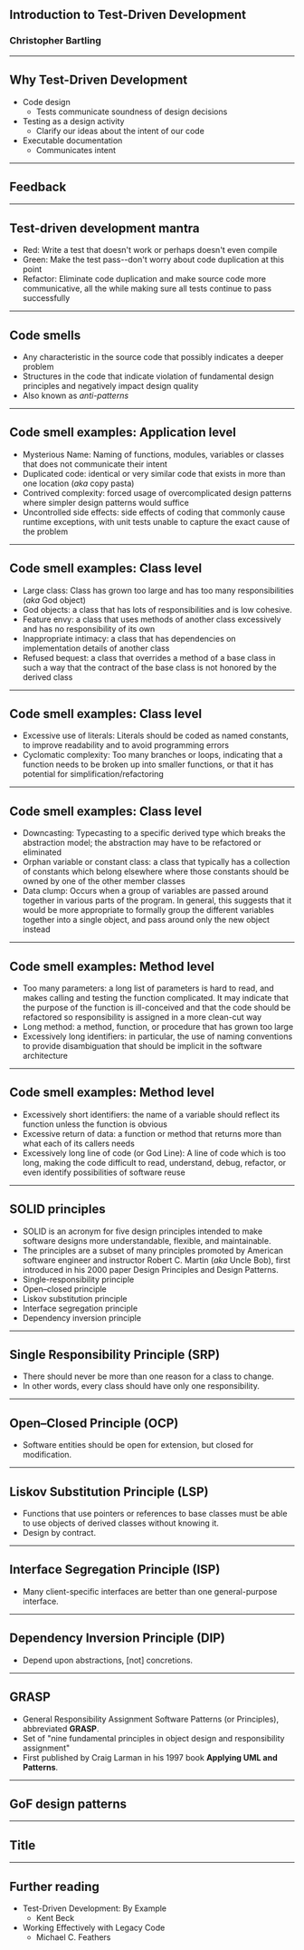 ## Introduction to Test-Driven Development
### Christopher Bartling

---

## Why Test-Driven Development
- Code design
	- Tests communicate soundness of design decisions
- Testing as a design activity
	- Clarify our ideas about the intent of our code
- Executable documentation
	- Communicates intent


---

## Feedback

---

## Test-driven development mantra

- Red: Write a test that doesn't work or perhaps doesn't even compile
- Green: Make the test pass--don't worry about code duplication at this point
- Refactor: Eliminate code duplication and make source code more communicative, all the while making sure all tests continue to pass successfully

---

## Code smells

- Any characteristic in the source code that possibly indicates a deeper problem
- Structures in the code that indicate violation of fundamental design principles and negatively impact design quality
- Also known as _anti-patterns_

---

## Code smell examples: Application level

- Mysterious Name: Naming of functions, modules, variables or classes that does not communicate their intent
- Duplicated code: identical or very similar code that exists in more than one location (_aka_ copy pasta)
- Contrived complexity: forced usage of overcomplicated design patterns where simpler design patterns would suffice
- Uncontrolled side effects: side effects of coding that commonly cause runtime exceptions, with unit tests unable to capture the exact cause of the problem


---

## Code smell examples: Class level

- Large class: Class has grown too large and has too many responsibilities (_aka_ God object)
- God objects: a class that has lots of responsibilities and is low cohesive.
- Feature envy: a class that uses methods of another class excessively and has no responsibility of its own
- Inappropriate intimacy: a class that has dependencies on implementation details of another class
- Refused bequest: a class that overrides a method of a base class in such a way that the contract of the base class is not honored by the derived class 


---

## Code smell examples: Class level

- Excessive use of literals: Literals should be coded as named constants, to improve readability and to avoid programming errors 
- Cyclomatic complexity: Too many branches or loops, indicating that a function needs to be broken up into smaller functions, or that it has potential for simplification/refactoring


---

## Code smell examples: Class level
- Downcasting: Typecasting to a specific derived type which breaks the abstraction model; the abstraction may have to be refactored or eliminated
- Orphan variable or constant class: a class that typically has a collection of constants which belong elsewhere where those constants should be owned by one of the other member classes
- Data clump: Occurs when a group of variables are passed around together in various parts of the program. In general, this suggests that it would be more appropriate to formally group the different variables together into a single object, and pass around only the new object instead


---

## Code smell examples: Method level

- Too many parameters: a long list of parameters is hard to read, and makes calling and testing the function complicated. It may indicate that the purpose of the function is ill-conceived and that the code should be refactored so responsibility is assigned in a more clean-cut way
- Long method: a method, function, or procedure that has grown too large
- Excessively long identifiers: in particular, the use of naming conventions to provide disambiguation that should be implicit in the software architecture


---

## Code smell examples: Method level

- Excessively short identifiers: the name of a variable should reflect its function unless the function is obvious
- Excessive return of data: a function or method that returns more than what each of its callers needs
- Excessively long line of code (or God Line): A line of code which is too long, making the code difficult to read, understand, debug, refactor, or even identify possibilities of software reuse


---

## SOLID principles
- SOLID is an acronym for five design principles intended to make software designs more understandable, flexible, and maintainable. 
- The principles are a subset of many principles promoted by American software engineer and instructor Robert C. Martin (_aka_ Uncle Bob), first introduced in his 2000 paper Design Principles and Design Patterns.
- Single-responsibility principle
- Open–closed principle
- Liskov substitution principle
- Interface segregation principle
- Dependency inversion principle

--- 


## Single Responsibility Principle (SRP)

- There should never be more than one reason for a class to change.
- In other words, every class should have only one responsibility.

---


## Open–Closed Principle (OCP)

- Software entities should be open for extension, but closed for modification.

---


## Liskov Substitution Principle (LSP)

- Functions that use pointers or references to base classes must be able to use objects of derived classes without knowing it.
- Design by contract.

---


## Interface Segregation Principle (ISP)

- Many client-specific interfaces are better than one general-purpose interface.

---


## Dependency Inversion Principle (DIP)

- Depend upon abstractions, [not] concretions.

---

## GRASP 

- General Responsibility Assignment Software Patterns (or Principles), abbreviated **GRASP**.
- Set of "nine fundamental principles in object design and responsibility assignment"
- First published by Craig Larman in his 1997 book **Applying UML and Patterns**.

---

## GoF design patterns


---

## Title


---

## Further reading

- Test-Driven Development: By Example
	- Kent Beck
- Working Effectively with Legacy Code
	- Michael C. Feathers
